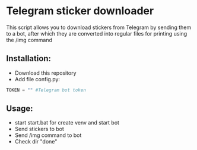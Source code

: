 # Telegram sticker downloader

This script allows you to download stickers from Telegram by sending them to a bot, after which they are converted into regular files for printing using the /img command 


## Installation:

* Download this repository
* Add file config.py:

```config.py
TOKEN = "" #Telegram bot token
```

## Usage:

* start start.bat for create venv and start bot
* Send stickers to bot
* Send /img command to bot
* Check dir "done"